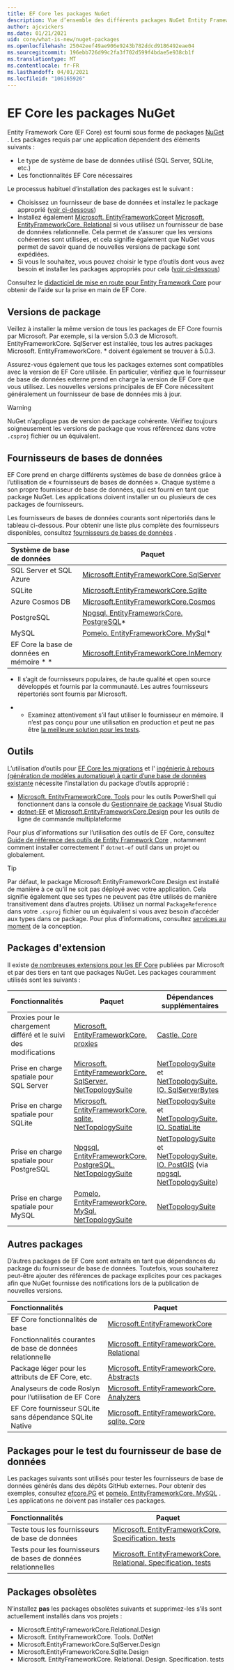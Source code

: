 ```yaml
---
title: EF Core les packages NuGet
description: Vue d’ensemble des différents packages NuGet Entity Framework Core
author: ajcvickers
ms.date: 01/21/2021
uid: core/what-is-new/nuget-packages
ms.openlocfilehash: 25042eef49ae906e9243b782ddcd9186492eae04
ms.sourcegitcommit: 196ebb726d99c2fa3f702d599f4bdae5e938cb1f
ms.translationtype: MT
ms.contentlocale: fr-FR
ms.lasthandoff: 04/01/2021
ms.locfileid: "106165926"
---
```

# <a name="ef-core-nuget-packages"></a>EF Core les packages NuGet

Entity Framework Core (EF Core) est fourni sous forme de packages [NuGet](https://www.nuget.org/) . Les packages requis par une application dépendent des éléments suivants :

- Le type de système de base de données utilisé (SQL Server, SQLite, etc.)
- Les fonctionnalités EF Core nécessaires

Le processus habituel d’installation des packages est le suivant :

- Choisissez un fournisseur de base de données et installez le package approprié ([voir ci-dessous](#database-providers))
- Installez également [Microsoft. EntityFrameworkCore](https://www.nuget.org/packages/Microsoft.EntityFrameworkCore/)et [Microsoft. EntityFrameworkCore. Relational](https://www.nuget.org/packages/Microsoft.EntityFrameworkCore.Relational/) si vous utilisez un fournisseur de base de données relationnelle. Cela permet de s’assurer que les versions cohérentes sont utilisées, et cela signifie également que NuGet vous permet de savoir quand de nouvelles versions de package sont expédiées.
- Si vous le souhaitez, vous pouvez choisir le type d’outils dont vous avez besoin et installer les packages appropriés pour cela ([voir ci-dessous](#tools))

Consultez le [didacticiel de mise en route pour Entity Framework Core](xref:core/get-started/overview/first-app) pour obtenir de l’aide sur la prise en main de EF Core.

## <a name="package-versions"></a>Versions de package

Veillez à installer la même version de tous les packages de EF Core fournis par Microsoft. Par exemple, si la version 5.0.3 de Microsoft. EntityFrameworkCore. SqlServer est installée, tous les autres packages Microsoft. EntityFrameworkCore. * doivent également se trouver à 5.0.3.

Assurez-vous également que tous les packages externes sont compatibles avec la version de EF Core utilisée. En particulier, vérifiez que le fournisseur de base de données externe prend en charge la version de EF Core que vous utilisez. Les nouvelles versions principales de EF Core nécessitent généralement un fournisseur de base de données mis à jour.

> [!WARNING]
> NuGet n’applique pas de version de package cohérente. Vérifiez toujours soigneusement les versions de package que vous référencez dans votre `.csproj` fichier ou un équivalent.

## <a name="database-providers"></a>Fournisseurs de bases de données

EF Core prend en charge différents systèmes de base de données grâce à l’utilisation de « fournisseurs de bases de données ». Chaque système a son propre fournisseur de base de données, qui est fourni en tant que package NuGet. Les applications doivent installer un ou plusieurs de ces packages de fournisseurs.

Les fournisseurs de bases de données courants sont répertoriés dans le tableau ci-dessous. Pour obtenir une liste plus complète des fournisseurs disponibles, consultez [fournisseurs de bases de données](xref:core/providers/index) .

| Système de base de données                   | Paquet
|:----------------------------------|----------------------
| SQL Server et SQL Azure          | [Microsoft.EntityFrameworkCore.SqlServer](https://www.nuget.org/packages/Microsoft.EntityFrameworkCore.SqlServer)
| SQLite                            | [Microsoft.EntityFrameworkCore.Sqlite](https://www.nuget.org/packages/Microsoft.EntityFrameworkCore.Sqlite)
| Azure Cosmos DB                   | [Microsoft.EntityFrameworkCore.Cosmos](https://www.nuget.org/packages/Microsoft.EntityFrameworkCore.Cosmos)
| PostgreSQL                        | [Npgsql. EntityFrameworkCore. PostgreSQL](https://www.nuget.org/packages/Npgsql.EntityFrameworkCore.PostgreSQL/)*
| MySQL                             | [Pomelo. EntityFrameworkCore. MySql](https://www.nuget.org/packages/Pomelo.EntityFrameworkCore.MySql/)*
| EF Core la base de données en mémoire * *      | [Microsoft.EntityFrameworkCore.InMemory](https://www.nuget.org/packages/Microsoft.EntityFrameworkCore.InMemory)

* Il s’agit de fournisseurs populaires, de haute qualité et open source développés et fournis par la communauté. Les autres fournisseurs répertoriés sont fournis par Microsoft.

* * Examinez attentivement s’il faut utiliser le fournisseur en mémoire. Il n’est pas conçu pour une utilisation en production et peut ne pas être [la meilleure solution pour les tests](xref:core/testing/index).

## <a name="tools"></a>Outils

L’utilisation d’outils pour [EF Core les migrations](xref:core/managing-schemas/migrations/index) et l' [ingénierie à rebours (génération de modèles automatique) à partir d’une base de données existante](xref:core/managing-schemas/scaffolding) nécessite l’installation du package d’outils approprié :

- [Microsoft. EntityFrameworkCore. Tools](https://www.nuget.org/packages/Microsoft.EntityFrameworkCore.Tools/) pour les outils PowerShell qui fonctionnent dans la console du [Gestionnaire de package](/nuget/consume-packages/install-use-packages-powershell) Visual Studio
- [dotnet-EF](https://www.nuget.org/packages/dotnet-ef/) et [Microsoft.EntityFrameworkCore.Design](https://www.nuget.org/packages/Microsoft.EntityFrameworkCore.Design/) pour les outils de ligne de commande multiplateforme

Pour plus d’informations sur l’utilisation des outils de EF Core, consultez [Guide de référence des outils de Entity Framework Core](xref:core/cli/index) , notamment comment installer correctement l' `dotnet-ef` outil dans un projet ou globalement.

> [!TIP]
> Par défaut, le package Microsoft.EntityFrameworkCore.Design est installé de manière à ce qu’il ne soit pas déployé avec votre application. Cela signifie également que ses types ne peuvent pas être utilisés de manière transitivement dans d’autres projets. Utilisez un normal `PackageReference` dans votre `.csproj` fichier ou un équivalent si vous avez besoin d’accéder aux types dans ce package. Pour plus d’informations, consultez [services au moment](xref:core/cli/services) de la conception.

## <a name="extension-packages"></a>Packages d'extension

Il existe [de nombreuses extensions pour les EF Core](xref:core/extensions/index) publiées par Microsoft et par des tiers en tant que packages NuGet. Les packages couramment utilisés sont les suivants :

| Fonctionnalités                                | Paquet | Dépendances supplémentaires
|:---------------------------------------------|---------|------------------------
| Proxies pour le chargement différé et le suivi des modifications | [Microsoft. EntityFrameworkCore. proxies](https://www.nuget.org/packages/Microsoft.EntityFrameworkCore.Proxies/) | [Castle. Core](https://www.nuget.org/packages/Castle.Core/)
| Prise en charge spatiale pour SQL Server               | [Microsoft. EntityFrameworkCore. SqlServer. NetTopologySuite](https://www.nuget.org/packages/Microsoft.EntityFrameworkCore.Sqlite.NetTopologySuite/) | [NetTopologySuite](https://www.nuget.org/packages/NetTopologySuite/) et [NetTopologySuite. IO. SqlServerBytes](https://www.nuget.org/packages/NetTopologySuite.IO.SqlServerBytes/)
| Prise en charge spatiale pour SQLite                   | [Microsoft. EntityFrameworkCore. sqlite. NetTopologySuite](https://www.nuget.org/packages/Microsoft.EntityFrameworkCore.Sqlite.NetTopologySuite/) | [NetTopologySuite](https://www.nuget.org/packages/NetTopologySuite/) et [NetTopologySuite. IO. SpatiaLite](https://www.nuget.org/packages/NetTopologySuite.IO.SpatiaLite/)
| Prise en charge spatiale pour PostgreSQL               | [Npgsql. EntityFrameworkCore. PostgreSQL. NetTopologySuite](https://www.nuget.org/packages/Npgsql.EntityFrameworkCore.PostgreSQL.NetTopologySuite) | [NetTopologySuite](https://www.nuget.org/packages/NetTopologySuite/) et [NetTopologySuite. IO. PostGIS](https://www.nuget.org/packages/NetTopologySuite.IO.PostGIS/) (via [npgsql. NetTopologySuite](https://www.nuget.org/packages/Npgsql.NetTopologySuite/))
| Prise en charge spatiale pour MySQL                    | [Pomelo. EntityFrameworkCore. MySql. NetTopologySuite](https://www.nuget.org/packages/Pomelo.EntityFrameworkCore.MySql.NetTopologySuite) | [NetTopologySuite](https://www.nuget.org/packages/NetTopologySuite/)

## <a name="other-packages"></a>Autres packages

D’autres packages de EF Core sont extraits en tant que dépendances du package du fournisseur de base de données. Toutefois, vous souhaiterez peut-être ajouter des références de package explicites pour ces packages afin que NuGet fournisse des notifications lors de la publication de nouvelles versions.

| Fonctionnalités                                              | Paquet
|:-----------------------------------------------------------|--------
| EF Core fonctionnalités de base                                | [Microsoft.EntityFrameworkCore](https://www.nuget.org/packages/Microsoft.EntityFrameworkCore/)
| Fonctionnalités courantes de base de données relationnelle                   | [Microsoft. EntityFrameworkCore. Relational](https://www.nuget.org/packages/Microsoft.EntityFrameworkCore.Relational/)
| Package léger pour les attributs de EF Core, etc.           | [Microsoft. EntityFrameworkCore. Abstracts](https://www.nuget.org/packages/Microsoft.EntityFrameworkCore.Abstractions/)
| Analyseurs de code Roslyn pour l’utilisation de EF Core                    | [Microsoft. EntityFrameworkCore. Analyzers](https://www.nuget.org/packages/Microsoft.EntityFrameworkCore.Analyzers/)
| EF Core fournisseur SQLite sans dépendance SQLite Native | [Microsoft. EntityFrameworkCore. sqlite. Core](https://www.nuget.org/packages/Microsoft.EntityFrameworkCore.Sqlite.Core/)

## <a name="packages-for-database-provider-testing"></a>Packages pour le test du fournisseur de base de données

Les packages suivants sont utilisés pour tester les fournisseurs de base de données générés dans des dépôts GitHub externes. Pour obtenir des exemples, consultez [efcore.PG](https://github.com/npgsql/efcore.pg) et [pomelo. EntityFrameworkCore. MySQL](https://github.com/PomeloFoundation/Pomelo.EntityFrameworkCore.MySql) . Les applications ne doivent pas installer ces packages.

| Fonctionnalités                                              | Paquet
|:-----------------------------------------------------------|--------
| Teste tous les fournisseurs de base de données                            | [Microsoft. EntityFrameworkCore. Specification. tests](https://www.nuget.org/packages/Microsoft.EntityFrameworkCore.Specification.Tests/)
| Tests pour les fournisseurs de bases de données relationnelles                    | [Microsoft. EntityFrameworkCore. Relational. Specification. tests](https://www.nuget.org/packages/Microsoft.EntityFrameworkCore.Relational.Specification.Tests/)

## <a name="obsolete-packages"></a>Packages obsolètes

N’installez **pas** les packages obsolètes suivants et supprimez-les s’ils sont actuellement installés dans vos projets :

- Microsoft.EntityFrameworkCore.Relational.Design
- Microsoft. EntityFrameworkCore. Tools. DotNet
- Microsoft.EntityFrameworkCore.SqlServer.Design
- Microsoft.EntityFrameworkCore.Sqlite.Design
- Microsoft. EntityFrameworkCore. Relational. Design. Specification. tests
